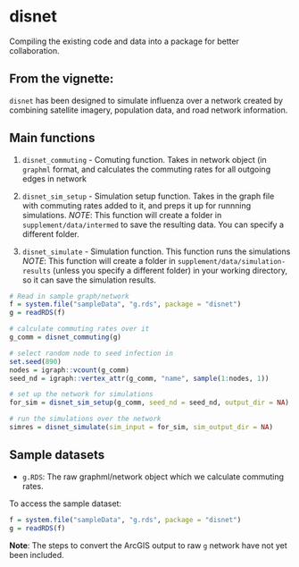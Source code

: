 # disnet
Compiling the existing code and data into a package for better collaboration.

## From the vignette:

`disnet` has been designed to simulate influenza over a network created
by combining satellite imagery, population data, and road network information. 

## Main functions

1. `disnet_commuting` - Comuting function. Takes in network object (in `graphml` format, and calculates the commuting rates for all outgoing edges in network
   
2. `disnet_sim_setup` - Simulation setup function. Takes in the graph file with commuting rates added to it, and preps it up for runnning simulations. 
   *NOTE*: This function will create a folder in `supplement/data/intermed` to save the resulting data. You can specify a different folder. 

3. `disnet_simulate` - Simulation function. This function runs the simulations
   *NOTE*: This function will create a folder in `supplement/data/simulation-results` (unless you specify a different folder) in your working directory, so it can save the simulation results. 


```r
# Read in sample graph/network
f = system.file("sampleData", "g.rds", package = "disnet")
g = readRDS(f)

# calculate commuting rates over it
g_comm = disnet_commuting(g)

# select random node to seed infection in
set.seed(890)
nodes = igraph::vcount(g_comm)
seed_nd = igraph::vertex_attr(g_comm, "name", sample(1:nodes, 1))

# set up the network for simulations
for_sim = disnet_sim_setup(g_comm, seed_nd = seed_nd, output_dir = NA)

# run the simulations over the network
simres = disnet_simulate(sim_input = for_sim, sim_output_dir = NA)
```


## Sample datasets
- `g.RDS`: The raw graphml/network object which we calculate commuting rates. 

To access the sample dataset:

```r
f = system.file("sampleData", "g.rds", package = "disnet")
g = readRDS(f)
```

**Note**: The steps to convert the ArcGIS output to raw `g` network have not yet been included.


